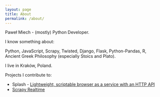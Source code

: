 ```yaml
---
layout: page
title: About
permalink: /about/
---
```


Paweł Miech - (mostly) Python Developer. 

I know something about: 

Python, JavaScript, Scrapy, Twisted, Django, Flask, Python-Pandas, R,
Ancient Greek Philosophy (especially Stoics and Plato).

I live in Kraków, Poland. 

Projects I contribute to:

* Splash - [Lightweight, scriptable browser as a service with an HTTP API](https://github.com/scrapinghub/splash)
* [Scrapy Realtime](https://github.com/scrapinghub/scrapyrt)

